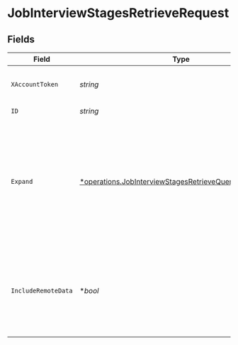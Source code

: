 # JobInterviewStagesRetrieveRequest


## Fields

| Field                                                                                                                                  | Type                                                                                                                                   | Required                                                                                                                               | Description                                                                                                                            |
| -------------------------------------------------------------------------------------------------------------------------------------- | -------------------------------------------------------------------------------------------------------------------------------------- | -------------------------------------------------------------------------------------------------------------------------------------- | -------------------------------------------------------------------------------------------------------------------------------------- |
| `XAccountToken`                                                                                                                        | *string*                                                                                                                               | :heavy_check_mark:                                                                                                                     | Token identifying the end user.                                                                                                        |
| `ID`                                                                                                                                   | *string*                                                                                                                               | :heavy_check_mark:                                                                                                                     | N/A                                                                                                                                    |
| `Expand`                                                                                                                               | [*operations.JobInterviewStagesRetrieveQueryParamExpand](../../../pkg/models/operations/jobinterviewstagesretrievequeryparamexpand.md) | :heavy_minus_sign:                                                                                                                     | Which relations should be returned in expanded form. Multiple relation names should be comma separated without spaces.                 |
| `IncludeRemoteData`                                                                                                                    | **bool*                                                                                                                                | :heavy_minus_sign:                                                                                                                     | Whether to include the original data Merge fetched from the third-party to produce these models.                                       |